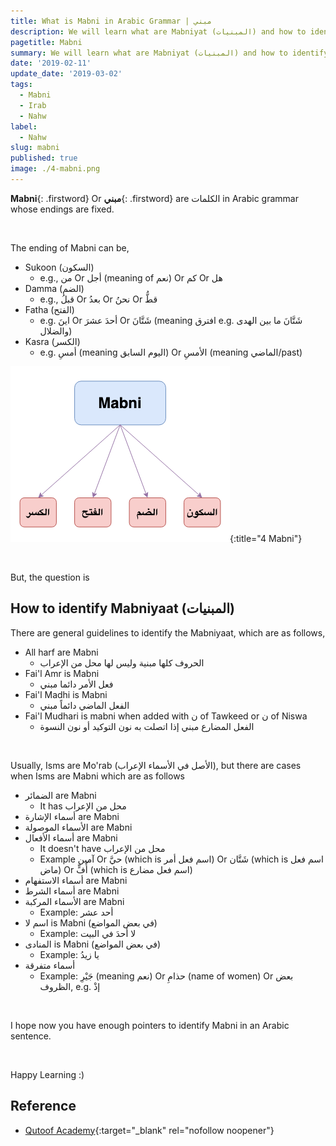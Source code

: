 ```yaml
---
title: What is Mabni in Arabic Grammar | مبني
description: We will learn what are Mabniyat (المبنيات) and how to identify them.
pagetitle: Mabni
summary: We will learn what are Mabniyat (المبنيات) and how to identify them.
date: '2019-02-11'
update_date: '2019-03-02'
tags:
  - Mabni
  - Irab
  - Nahw
label:
  - Nahw
slug: mabni
published: true
image: ./4-mabni.png
---
```


**Mabni**{: .firstword} Or **مبني**{: .firstword} are الكلمات in Arabic grammar whose endings are fixed.

<br/>

The ending of Mabni can be,
- Sukoon (السكون)
  - e.g., من Or أجل (meaning of نعم) Or كم Or هل
- Damma (الضم)
  - e.g., قبلُ Or بعدُ Or نحنُ Or قطُّ
- Fatha (الفتح)
  - e.g. اينَ Or أحدَ عشرَ Or شَتَّانَ (meaning افترق e.g. شَتَّانَ ما بين الهدى والضلال)
- Kasra (الكسر)
  - e.g. أمسِ (meaning اليوم السابق) Or الأمسِ (meaning الماضي/past)

![4 Mabni](./4-mabni.png){:title="4 Mabni"}

<br/>

But, the question is

## How to identify Mabniyaat (المبنيات)
 There are general guidelines to identify the Mabniyaat, which are as follows,
- All harf are Mabni 
  - الحروف كلها مبنية وليس لها محل من الإعراب
- Fai'l Amr is Mabni
  - فعل الأمر دائما مبني
- Fai'l Madhi is Mabni
  - الفعل الماضي دائماً مبني
- Fai'l Mudhari is mabni when added with ن of Tawkeed or ن of Niswa
  - الفعل المضارع مبني إذا اتصلت به نون التوكيد أو نون النسوة

<br/>

Usually, Isms are Mo'rab (الأصل في الأسماء الإعراب), but there are cases when Isms are Mabni which are as follows
- الضمائر are Mabni
  - It has محل من الإعراب
- أسماء الإشارة are Mabni
- الأسماء الموصولة are Mabni
- أسماء الأفعال are Mabni
  - It doesn't have محل من الإعراب
  - Example آمين Or حيَّ (which is  اسم فعل أمر) Or شَتَّان (which is اسم فعل ماض) Or أُفٍّ (which is اسم فعل مضارع)
- أسماء الاستفهام are Mabni
- أسماء الشرط are Mabni
- الأسماء المركبة are Mabni
  - Example: أحد عشر
- اسم لا is Mabni (في بعض المواضع)
  - Example: لا أحدَ في البيت
- المنادى is Mabni (في بعض المواضع)
  - Example: يا زيدُ
- أسماء متفرقة
  - Example: جَيْرِ (meaning نعم) Or حذامِ (name of women) Or بعض الظروف, e.g. إذْ

<br/>

I hope now you have enough pointers to identify Mabni in an Arabic sentence.

<br/>

Happy Learning :)

## Reference
- [Qutoof Academy](https://www.qutoofacademy.com/){:target="_blank" rel="nofollow noopener"}